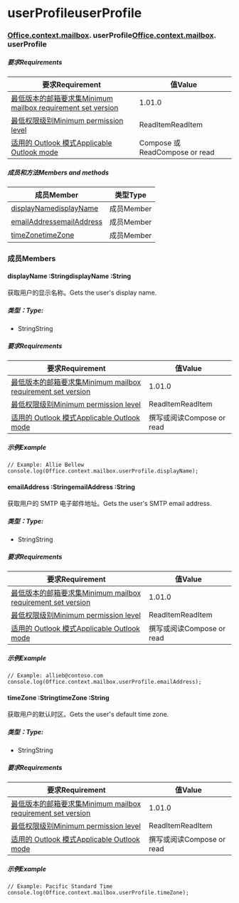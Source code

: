 # <a name="userprofile"></a><span data-ttu-id="0ae02-101">userProfile</span><span class="sxs-lookup"><span data-stu-id="0ae02-101">userProfile</span></span>

### <span data-ttu-id="0ae02-p101">[Office](Office.md)[.context](Office.context.md)[.mailbox](Office.context.mailbox.md). userProfile</span><span class="sxs-lookup"><span data-stu-id="0ae02-p101">[Office](Office.md)[.context](Office.context.md)[.mailbox](Office.context.mailbox.md). userProfile</span></span>

##### <a name="requirements"></a><span data-ttu-id="0ae02-104">要求</span><span class="sxs-lookup"><span data-stu-id="0ae02-104">Requirements</span></span>

|<span data-ttu-id="0ae02-105">要求</span><span class="sxs-lookup"><span data-stu-id="0ae02-105">Requirement</span></span>| <span data-ttu-id="0ae02-106">值</span><span class="sxs-lookup"><span data-stu-id="0ae02-106">Value</span></span>|
|---|---|
|[<span data-ttu-id="0ae02-107">最低版本的邮箱要求集</span><span class="sxs-lookup"><span data-stu-id="0ae02-107">Minimum mailbox requirement set version</span></span>](/javascript/office/requirement-sets/outlook-api-requirement-sets)| <span data-ttu-id="0ae02-108">1.0</span><span class="sxs-lookup"><span data-stu-id="0ae02-108">1.0</span></span>|
|[<span data-ttu-id="0ae02-109">最低权限级别</span><span class="sxs-lookup"><span data-stu-id="0ae02-109">Minimum permission level</span></span>](https://docs.microsoft.com/outlook/add-ins/understanding-outlook-add-in-permissions)| <span data-ttu-id="0ae02-110">ReadItem</span><span class="sxs-lookup"><span data-stu-id="0ae02-110">ReadItem</span></span>|
|[<span data-ttu-id="0ae02-111">适用的 Outlook 模式</span><span class="sxs-lookup"><span data-stu-id="0ae02-111">Applicable Outlook mode</span></span>](https://docs.microsoft.com/outlook/add-ins/#extension-points)| <span data-ttu-id="0ae02-112">Compose 或 Read</span><span class="sxs-lookup"><span data-stu-id="0ae02-112">Compose or read</span></span>|

##### <a name="members-and-methods"></a><span data-ttu-id="0ae02-113">成员和方法</span><span class="sxs-lookup"><span data-stu-id="0ae02-113">Members and methods</span></span>

| <span data-ttu-id="0ae02-114">成员</span><span class="sxs-lookup"><span data-stu-id="0ae02-114">Member</span></span> | <span data-ttu-id="0ae02-115">类型</span><span class="sxs-lookup"><span data-stu-id="0ae02-115">Type</span></span> |
|--------|------|
| [<span data-ttu-id="0ae02-116">displayName</span><span class="sxs-lookup"><span data-stu-id="0ae02-116">displayName</span></span>](#displayname-string) | <span data-ttu-id="0ae02-117">成员</span><span class="sxs-lookup"><span data-stu-id="0ae02-117">Member</span></span> |
| [<span data-ttu-id="0ae02-118">emailAddress</span><span class="sxs-lookup"><span data-stu-id="0ae02-118">emailAddress</span></span>](#emailaddress-string) | <span data-ttu-id="0ae02-119">成员</span><span class="sxs-lookup"><span data-stu-id="0ae02-119">Member</span></span> |
| [<span data-ttu-id="0ae02-120">timeZone</span><span class="sxs-lookup"><span data-stu-id="0ae02-120">timeZone</span></span>](#timezone-string) | <span data-ttu-id="0ae02-121">成员</span><span class="sxs-lookup"><span data-stu-id="0ae02-121">Member</span></span> |

### <a name="members"></a><span data-ttu-id="0ae02-122">成员</span><span class="sxs-lookup"><span data-stu-id="0ae02-122">Members</span></span>

####  <a name="displayname-string"></a><span data-ttu-id="0ae02-123">displayName :String</span><span class="sxs-lookup"><span data-stu-id="0ae02-123">displayName :String</span></span>

<span data-ttu-id="0ae02-124">获取用户的显示名称。</span><span class="sxs-lookup"><span data-stu-id="0ae02-124">Gets the user's display name.</span></span>

##### <a name="type"></a><span data-ttu-id="0ae02-125">类型：</span><span class="sxs-lookup"><span data-stu-id="0ae02-125">Type:</span></span>

*   <span data-ttu-id="0ae02-126">String</span><span class="sxs-lookup"><span data-stu-id="0ae02-126">String</span></span>

##### <a name="requirements"></a><span data-ttu-id="0ae02-127">要求</span><span class="sxs-lookup"><span data-stu-id="0ae02-127">Requirements</span></span>

|<span data-ttu-id="0ae02-128">要求</span><span class="sxs-lookup"><span data-stu-id="0ae02-128">Requirement</span></span>| <span data-ttu-id="0ae02-129">值</span><span class="sxs-lookup"><span data-stu-id="0ae02-129">Value</span></span>|
|---|---|
|[<span data-ttu-id="0ae02-130">最低版本的邮箱要求集</span><span class="sxs-lookup"><span data-stu-id="0ae02-130">Minimum mailbox requirement set version</span></span>](/javascript/office/requirement-sets/outlook-api-requirement-sets)| <span data-ttu-id="0ae02-131">1.0</span><span class="sxs-lookup"><span data-stu-id="0ae02-131">1.0</span></span>|
|[<span data-ttu-id="0ae02-132">最低权限级别</span><span class="sxs-lookup"><span data-stu-id="0ae02-132">Minimum permission level</span></span>](https://docs.microsoft.com/outlook/add-ins/understanding-outlook-add-in-permissions)| <span data-ttu-id="0ae02-133">ReadItem</span><span class="sxs-lookup"><span data-stu-id="0ae02-133">ReadItem</span></span>|
|[<span data-ttu-id="0ae02-134">适用的 Outlook 模式</span><span class="sxs-lookup"><span data-stu-id="0ae02-134">Applicable Outlook mode</span></span>](https://docs.microsoft.com/outlook/add-ins/#extension-points)| <span data-ttu-id="0ae02-135">撰写或阅读</span><span class="sxs-lookup"><span data-stu-id="0ae02-135">Compose or read</span></span>|

##### <a name="example"></a><span data-ttu-id="0ae02-136">示例</span><span class="sxs-lookup"><span data-stu-id="0ae02-136">Example</span></span>

```
// Example: Allie Bellew
console.log(Office.context.mailbox.userProfile.displayName);
```

####  <a name="emailaddress-string"></a><span data-ttu-id="0ae02-137">emailAddress :String</span><span class="sxs-lookup"><span data-stu-id="0ae02-137">emailAddress :String</span></span>

<span data-ttu-id="0ae02-138">获取用户的 SMTP 电子邮件地址。</span><span class="sxs-lookup"><span data-stu-id="0ae02-138">Gets the user's SMTP email address.</span></span>

##### <a name="type"></a><span data-ttu-id="0ae02-139">类型：</span><span class="sxs-lookup"><span data-stu-id="0ae02-139">Type:</span></span>

*   <span data-ttu-id="0ae02-140">String</span><span class="sxs-lookup"><span data-stu-id="0ae02-140">String</span></span>

##### <a name="requirements"></a><span data-ttu-id="0ae02-141">要求</span><span class="sxs-lookup"><span data-stu-id="0ae02-141">Requirements</span></span>

|<span data-ttu-id="0ae02-142">要求</span><span class="sxs-lookup"><span data-stu-id="0ae02-142">Requirement</span></span>| <span data-ttu-id="0ae02-143">值</span><span class="sxs-lookup"><span data-stu-id="0ae02-143">Value</span></span>|
|---|---|
|[<span data-ttu-id="0ae02-144">最低版本的邮箱要求集</span><span class="sxs-lookup"><span data-stu-id="0ae02-144">Minimum mailbox requirement set version</span></span>](/javascript/office/requirement-sets/outlook-api-requirement-sets)| <span data-ttu-id="0ae02-145">1.0</span><span class="sxs-lookup"><span data-stu-id="0ae02-145">1.0</span></span>|
|[<span data-ttu-id="0ae02-146">最低权限级别</span><span class="sxs-lookup"><span data-stu-id="0ae02-146">Minimum permission level</span></span>](https://docs.microsoft.com/outlook/add-ins/understanding-outlook-add-in-permissions)| <span data-ttu-id="0ae02-147">ReadItem</span><span class="sxs-lookup"><span data-stu-id="0ae02-147">ReadItem</span></span>|
|[<span data-ttu-id="0ae02-148">适用的 Outlook 模式</span><span class="sxs-lookup"><span data-stu-id="0ae02-148">Applicable Outlook mode</span></span>](https://docs.microsoft.com/outlook/add-ins/#extension-points)| <span data-ttu-id="0ae02-149">撰写或阅读</span><span class="sxs-lookup"><span data-stu-id="0ae02-149">Compose or read</span></span>|

##### <a name="example"></a><span data-ttu-id="0ae02-150">示例</span><span class="sxs-lookup"><span data-stu-id="0ae02-150">Example</span></span>

```
// Example: allieb@contoso.com
console.log(Office.context.mailbox.userProfile.emailAddress);
```

####  <a name="timezone-string"></a><span data-ttu-id="0ae02-151">timeZone :String</span><span class="sxs-lookup"><span data-stu-id="0ae02-151">timeZone :String</span></span>

<span data-ttu-id="0ae02-152">获取用户的默认时区。</span><span class="sxs-lookup"><span data-stu-id="0ae02-152">Gets the user's default time zone.</span></span>

##### <a name="type"></a><span data-ttu-id="0ae02-153">类型：</span><span class="sxs-lookup"><span data-stu-id="0ae02-153">Type:</span></span>

*   <span data-ttu-id="0ae02-154">String</span><span class="sxs-lookup"><span data-stu-id="0ae02-154">String</span></span>

##### <a name="requirements"></a><span data-ttu-id="0ae02-155">要求</span><span class="sxs-lookup"><span data-stu-id="0ae02-155">Requirements</span></span>

|<span data-ttu-id="0ae02-156">要求</span><span class="sxs-lookup"><span data-stu-id="0ae02-156">Requirement</span></span>| <span data-ttu-id="0ae02-157">值</span><span class="sxs-lookup"><span data-stu-id="0ae02-157">Value</span></span>|
|---|---|
|[<span data-ttu-id="0ae02-158">最低版本的邮箱要求集</span><span class="sxs-lookup"><span data-stu-id="0ae02-158">Minimum mailbox requirement set version</span></span>](/javascript/office/requirement-sets/outlook-api-requirement-sets)| <span data-ttu-id="0ae02-159">1.0</span><span class="sxs-lookup"><span data-stu-id="0ae02-159">1.0</span></span>|
|[<span data-ttu-id="0ae02-160">最低权限级别</span><span class="sxs-lookup"><span data-stu-id="0ae02-160">Minimum permission level</span></span>](https://docs.microsoft.com/outlook/add-ins/understanding-outlook-add-in-permissions)| <span data-ttu-id="0ae02-161">ReadItem</span><span class="sxs-lookup"><span data-stu-id="0ae02-161">ReadItem</span></span>|
|[<span data-ttu-id="0ae02-162">适用的 Outlook 模式</span><span class="sxs-lookup"><span data-stu-id="0ae02-162">Applicable Outlook mode</span></span>](https://docs.microsoft.com/outlook/add-ins/#extension-points)| <span data-ttu-id="0ae02-163">撰写或阅读</span><span class="sxs-lookup"><span data-stu-id="0ae02-163">Compose or read</span></span>|

##### <a name="example"></a><span data-ttu-id="0ae02-164">示例</span><span class="sxs-lookup"><span data-stu-id="0ae02-164">Example</span></span>

```
// Example: Pacific Standard Time
console.log(Office.context.mailbox.userProfile.timeZone);
```